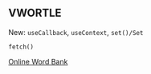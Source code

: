 ## VWORTLE

New:
`useCallback`, `useContext`, `set()/Set`

`fetch()`

[Online Word Bank](https://eslforums.com/category/words-with-letters/)


